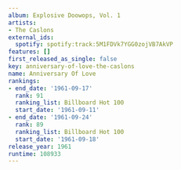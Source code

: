 ```yaml
---
album: Explosive Doowops, Vol. 1
artists:
- The Caslons
external_ids:
  spotify: spotify:track:5M1FDVk7YGG0zojVB7AkVP
features: []
first_released_as_single: false
key: anniversary-of-love-the-caslons
name: Anniversary Of Love
rankings:
- end_date: '1961-09-17'
  rank: 91
  ranking_list: Billboard Hot 100
  start_date: '1961-09-11'
- end_date: '1961-09-24'
  rank: 89
  ranking_list: Billboard Hot 100
  start_date: '1961-09-18'
release_year: 1961
runtime: 108933
---
```


